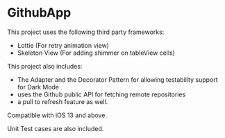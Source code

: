 # GithubApp

This project uses the following third party frameworks:
- Lottie (For retry animation view)
- Skeleton View (For adding shimmer on tableView cells)

This project also includes:
-  The Adapter and the Decorator Pattern for allowing testability support for Dark Mode
-  uses the Github public API for fetching remote repositories
-  a pull to refresh feature as well.

Compatible with iOS 13 and above.

Unit Test cases are also included.
